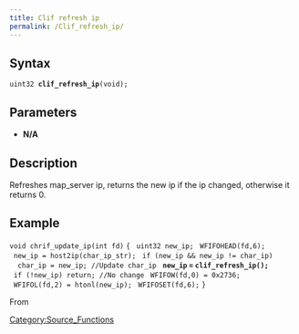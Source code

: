 ```yaml
---
title: Clif refresh ip
permalink: /Clif_refresh_ip/
---
```


Syntax
------

`uint32 `**`clif_refresh_ip`**`(void);`

Parameters
----------

-   **N/A**

Description
-----------

Refreshes map_server ip, returns the new ip if the ip changed, otherwise it returns 0.

Example
-------

`void chrif_update_ip(int fd)`
`{`
` uint32 new_ip;`
` WFIFOHEAD(fd,6);`
` new_ip = host2ip(char_ip_str);`
` if (new_ip && new_ip != char_ip)`
`  char_ip = new_ip; //Update char_ip`
` `**`new_ip` `=` `clif_refresh_ip();`**
` if (!new_ip) return; //No change`
` WFIFOW(fd,0) = 0x2736;`
` WFIFOL(fd,2) = htonl(new_ip);`
` WFIFOSET(fd,6);`
`}`

From

[Category:Source_Functions](Source_Functions)